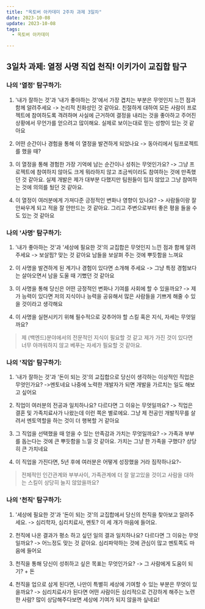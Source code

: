 ```yaml
---
title: "옥토버 아카데미 2주차 과제 3일차"
date: 2023-10-08
update: 2023-10-08
tags:
  - 옥토버 아카데미

---
```


## 3일차 과제: 열정 사명 직업 천직! 이키가이 교집합 탐구

### 나의 '열정' 탐구하기:

1. '내가 잘하는 것'과 '내가 좋아하는 것'에서 가장 겹치는 부분은 무엇인지 느낀 점과 함께 알려주세요
-> 논리적 친화성인 것 같아요. 친절하게 대하여 모든 사람이 프로젝트에 참여하도록 격려하며 사실에 근거하여 결정을 내리는 것을 좋아하고 주어진 상황에서 무언가를 얻으려고 많이해요.  실제로 보이는대로 믿는 성향이 있는 것 같아요

2. 어떤 순간이나 경험을 통해 이 열정을 발견하게 되었나요
-> 동아리에서 팀프로젝트를 했을 때?

3. 이 열정을 통해 경험한 가장 기억에 남는 순간이나 성취는 무엇인가요?
-> 그냥 프로젝트에 참여하지 않아도 크게 뭐라하지 않고 조금씩이라도 참여하는 것에 만족했던 것 같아요. 실제 개발은 제가 대부분 다했지만 팀원들이 밉지 않았고 그냥 참여하는 것에 의의를 뒀던 것 같아요.  

4. 이 열정이 여러분에게 가져다준 긍정적인 변화나 영향이 있나요?
-> 사람들이랑 잘 안싸우게 되고 적을 잘 안만드는 것 같아요. 그리고 주변으로부터 좋은 평을 들을 수도 있는 것 같아요 

### 나의 '사명' 탐구하기:

1. '내가 좋아하는 것'과 '세상에 필요한 것'의 교집합은 무엇인지 느낀 점과 함께 알려주세요
-> 보살핌? 맞는 것 같아요 남들을 보살펴 주는 것에 뿌듯함을 느껴요

2. 이 사명을 발견하게 된 계기나 경험이 있다면 소개해 주세요
-> 그냥 특정 경험보다는 살아오면서 남을 도울 때 기뻤던 것 같아요

3. 이 사명을 통해 당신은 어떤 긍정적인 변화나 기여를 사회에 할 수 있을까요?
-> 제가 능력이 있다면 저의 지식이나 능력을 공유해서 많은 사람들을 기쁘게 해줄 수 있을 것이라고 생각해요

4. 이 사명을 실현시키기 위해 필수적으로 갖추어야 할 스킬 혹은 지식, 자세는 무엇일까요?
> 제 (백엔드)분야에서의 전문적인 지식이 필요할 것 같고 제가 가진 것이 있다면 너무 아까워하지 않고 베푸는 자세가 필요할 것 같아요.

### 나의 '직업' 탐구하기:

1. '내가 잘하는 것'과 '돈이 되는 것'의 교집합으로 당신이 생각하는 이상적인 직업은 무엇인가요?
->멘토네요 나중에 노력한 개발자가 되면 개발을 가르치는 일도 해보고 싶어요

2. 직업이 여러분의 전공과 일치하나요? 다르다면 그 이유는 무엇일까요?
-> 직업은 결혼 및 가족치료사가 나왔는데 이런 쪽은 별로에요. 그냥 제 전공인 개발직무를 살려서 멘토역할을 하는 것이 더 행복할 거 같아요

3. 그 직업을 선택했을 때 얻을 수 있는 만족감과 가치는 무엇일까요?
-> 가족과 부부를 돕는다는 것에 큰 뿌듯함을 느낄 것 같아요. 가치는 그냥 한 가족을 구했다? 상당히 큰 가치네요

4. 이 직업을 가진다면, 5년 후에 여러분은 어떻게 성장했을 거라 짐작하나요?-
> 전체적인 인간관계와 부부사이, 가족관계에 더 잘 알고있을 것이고 사람을 대하는 스킬이 상당히 늘지 않았을까요?

### 나의 '천직' 탐구하기:

1. '세상에 필요한 것'과 '돈이 되는 것'의 교집합에서 당신의 천직을 찾아보고 알려주세요.
-> 심리학자, 심리치료사, 멘토? 이 세 개가 마음에 들어요.

2. 천직에 나온 결과가 평소 하고 싶던 일의 결과 일치하나요? 다르다면 그 이유는 무엇일까요?
-> 어느정도 맞는 것 같아요. 심리파악하는 것에 관심이 많고 멘토쪽도 마음에 들어요

3. 천직을 통해 당신이 성취하고 싶은 목표는 무엇인가요?
-> 그 사람에게 도움이 되기? + 돈

4. 천직을 업으로 삼게 된다면, 나만이 특별히 세상에 기여할 수 있는 부분은 무엇이 있을까요?
-> 심리치료사가 된다면 어떤 사람이든 심리적으로 건강하게 해주는 노련한 사람? 많이 상담해주다보면 세상에 기여가 되지 않을까 싶네요!
